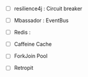  - [ ] resilience4j : Circuit breaker
 - [ ] Mbassador : EventBus
 - [ ] Redis : 
 - [ ] Caffeine Cache
 - [ ] ForkJoin Pool
 - [ ] Retropit
 

